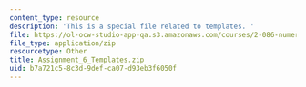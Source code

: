 ```yaml
---
content_type: resource
description: 'This is a special file related to templates. '
file: https://ol-ocw-studio-app-qa.s3.amazonaws.com/courses/2-086-numerical-computation-for-mechanical-engineers-spring-2013/b7a721c58c3d9defca07d93eb3f6050f_Assignment_6_Templates.zip
file_type: application/zip
resourcetype: Other
title: Assignment_6_Templates.zip
uid: b7a721c5-8c3d-9def-ca07-d93eb3f6050f
---
```

